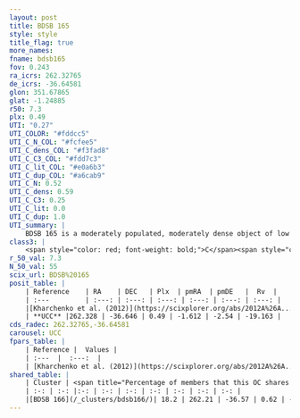 ```yaml
---
layout: post
title: BDSB 165
style: style
title_flag: true
more_names: 
fname: bdsb165
fov: 0.243
ra_icrs: 262.32765
de_icrs: -36.64581
glon: 351.67865
glat: -1.24885
r50: 7.3
plx: 0.49
UTI: "0.27"
UTI_COLOR: "#fddcc5"
UTI_C_N_COL: "#fcfee5"
UTI_C_dens_COL: "#f3fad8"
UTI_C_C3_COL: "#fdd7c3"
UTI_C_lit_COL: "#e0a6b3"
UTI_C_dup_COL: "#a6cab9"
UTI_C_N: 0.52
UTI_C_dens: 0.59
UTI_C_C3: 0.25
UTI_C_lit: 0.0
UTI_C_dup: 1.0
UTI_summary: |
    BDSB 165 is a moderately populated, moderately dense object of low C3 quality. It is rarely studied in the literature, with no articles listed in the last 13 years.<br><br>This object shares a small percentage of members with at least one entry reported in the same catalogue.
class3: |
    <span style="color: red; font-weight: bold;">C</span><span style="color: red; font-weight: bold;">C</span>
r_50_val: 7.3
N_50_val: 55
scix_url: BDSB%20165
posit_table: |
    | Reference    | RA    | DEC   | Plx  | pmRA  | pmDE   |  Rv  |
    | :---         | :---: | :---: | :---: | :---: | :---: | :---: |
    |[Kharchenko et al. (2012)](https://scixplorer.org/abs/2012A%26A...543A.156K) | 262.32 | -36.653 | -- | 0.56 | 1.49 | -- |
    | **UCC** |262.328 | -36.646 | 0.49 | -1.612 | -2.54 | -19.163 | 
cds_radec: 262.32765,-36.64581
carousel: UCC
fpars_table: |
    | Reference |  Values |
    | :---  |  :---:  |
    | [Kharchenko et al. (2012)](https://scixplorer.org/abs/2012A%26A...543A.156K) | `e_bv=1.374, distance=5147, log_age=6.0` |
shared_table: |
    | Cluster | <span title="Percentage of members that this OC shares with the ones listed">%</span>   | RA   | DEC   | Plx   | pmRA  | pmDE  | Rv | UTI |
    | :-: | :-: |:-: | :-: | :-: | :-: | :-: | :-: | :-: |
    |[BDSB 166](/_clusters/bdsb166/)| 18.2 | 262.21 | -36.57 | 0.62 | -1.68 | -2.81 | -10.35 |0.13 |
---
```

